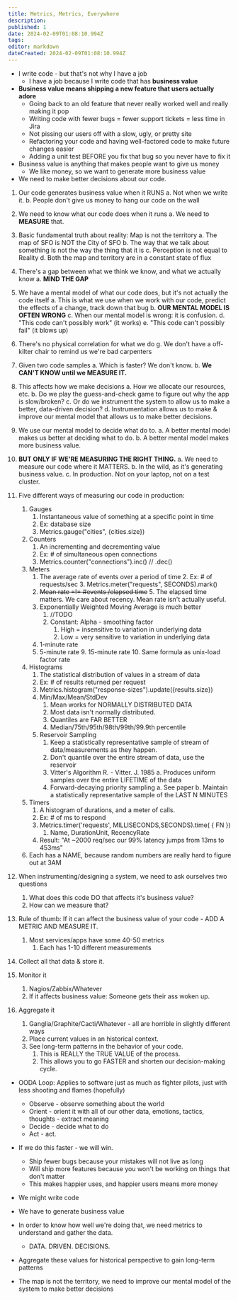 ```yaml
---
title: Metrics, Metrics, Everywhere
description: 
published: 1
date: 2024-02-09T01:08:10.994Z
tags: 
editor: markdown
dateCreated: 2024-02-09T01:08:10.994Z
---
```


- I write code - but that's not why I have a job
 	- I have a job because I write code that has **business value**
- **Business value means shipping a new feature that users actually adore**
  - Going back to an old feature that never really worked well and really making it pop
  - Writing code with fewer bugs = fewer support tickets = less time in Jira
  - Not pissing our users off with a slow, ugly, or pretty site
  - Refactoring your code and having well-factored code to make future changes easier
  - Adding a unit test BEFORE you fix that bug so you never have to fix it
- Business value is anything that makes people want to give us money
  - We like money, so we want to generate more business value
- We need to make better decisions about our code.

1. Our code generates business value when it RUNS
   a. Not when we write it.
   b. People don't give us money to hang our code on the wall
   
2. We need to know what our code does when it runs
   a. We need to **MEASURE** that.
   
3. Basic fundamental truth about reality: Map is not the territory
   a. The map of SFO is NOT the City of SFO
   b. The way that we talk about something is not the way the thing that it is
   c. Perception is not equal to Reality
   d. Both the map and territory are in a constant state of flux
   
4. There's a gap between what we think we know, and what we actually know
	 a. **MIND THE GAP**

5. We have a mental model of what our code does, but it's not actually the code itself
   a. This is what we use when we work with our code, predict the effects of a change, track down that bug
   b. **OUR MENTAL MODEL IS OFTEN WRONG**
   c. When our mental model is wrong: it is confusion.
   d. "This code can't possibly work" (it works)
   e. "This code can't possibly fail" (it blows up)

6. There's no physical correlation for what we do
   g. We don't have a off-kilter chair to remind us we're bad carpenters

7. Given two code samples
   a. Which is faster? We don't know.
   b. **We CAN'T KNOW until we MEASURE IT.**

8. This affects how we make decisions
   a. How we allocate our resources, etc.
   b. Do we play the guess-and-check game to figure out why the app is slow/broken?
   c. Or do we instrument the system to allow us to make a better, data-driven decision?
   d. Instrumentation allows us to make & improve our mental model that allows us to make better decisions.
   
9. We use our mental model to decide what do to.
   a. A better mental model makes us better at deciding what to do.
   b. A better mental model makes more business value.

10. **BUT ONLY IF WE'RE MEASURING THE RIGHT THING.**
    a. We need to measure our code where it MATTERS.
    b. In the wild, as it's generating business value.
    c. In production. Not on your laptop, not on a test cluster.

11. Five different ways of measuring our code in production:
    1. Gauges
       1. Instantaneous value of something at a specific point in time
       2. Ex: database size
       3. Metrics.gauge("cities", {cities.size})
    2. Counters
       1.  An incrementing and decrementing value
       2. Ex: # of simultaneous open connections
       3. Metrics.counter("connections").inc() // .dec()
    3. Meters
       1.  The average rate of events over a period of time
			 2. Ex: # of requests/sec
			 3. Metrics.meter("requests", SECONDS).mark()
       4. ~~Mean rate =!= #events /elapsed time~~
			 5.  The elapsed time matters. We care about recency. Mean rate isn't actually useful.
       6. Exponentially Weighted Moving Average is much better
          1. //TODO
          2. Constant: Alpha - smoothing factor
             1.  High = insensitive to variation in underlying data
             2.  Low = very sensitive to variation in underlying data
       7. 1-minute rate
       8. 5-minute rate
			 9. 15-minute rate
			 10.  Same formula as unix-load factor rate
    4. Histograms
       1. The statistical distribution of values in a stream of data
       2. Ex: # of results returned per request
       3. Metrics.histogram("response-sizes").update({results.size})
       4. Min/Max/Mean/StdDev
            1.  Mean works for NORMALLY DISTRIBUTED DATA
            2.  Most data isn't normally distributed.
            3.  Quantiles are FAR BETTER
            4.  Median/75th/95th/98th/99th/99.9th percentile
       5.  Reservoir Sampling
            1.  Keep a statistically representative sample of stream of data/measurements as they happen.
            2.  Don't quantile over the entire stream of data, use the reservoir
            3.  Vitter\'s Algorithm R. - Vitter. J. 1985
                a.  Produces uniform samples over the entire LIFETIME of the data
            4.  Forward-decaying priority sampling
                a.  See paper
                b.  Maintain a statistically representative sample of the LAST N MINUTES
    5. Timers
       1.  A histogram of durations, and a meter of calls.
       2. Ex: # of ms to respond
       3. Metrics.timer('requests', MILLISECONDS,SECONDS).time( { FN })
          1.  Name, DurationUnit, RecencyRate
       4. Result: "At ~2000 req/sec our 99% latency jumps from 13ms to 453ms"
    6. Each has a NAME, because random numbers are really hard to figure out at 3AM

12. When instrumenting/designing a system, we need to ask ourselves two questions
    1. What does this code DO that affects it's business value?
    2. How can we measure that?

13. Rule of thumb: If it can affect the business value of your code - ADD A METRIC AND MEASURE IT.
    1. Most services/apps have some 40-50 metrics
       1. Each has 1-10 different measurements

14. Collect all that data & store it.
15. Monitor it
    1. Nagios/Zabbix/Whatever
    2. If it affects business value: Someone gets their ass woken up.

16. Aggregate it
    1. Ganglia/Graphite/Cacti/Whatever - all are horrible in slightly different ways
    2. Place current values in an historical context.
    3. See long-term patterns in the behavior of your code.
       1. This is REALLY the TRUE VALUE of the process.
       2. This allows you to go FASTER and shorten our decision-making cycle.

- OODA Loop: Applies to software just as much as fighter pilots, just with less shooting and flames (hopefully)
  - Observe - observe something about the world
  - Orient - orient it with all of our other data, emotions, tactics, thoughts - extract meaning
  - Decide - decide what to do
  - Act - act.

- If we do this faster - we will win.
  - Ship fewer bugs because your mistakes will not live as long
  - Will ship more features because you won't be working on things that don't matter
  - This makes happier uses, and happier users means more money

- We might write code
- We have to generate business value
- In order to know how well we're doing that, we need metrics to understand and gather the data.
    - DATA. DRIVEN. DECISIONS.
- Aggregate these values for historical perspective to gain long-term patterns
- The map is not the territory, we need to improve our mental model of the system to make better decisions
